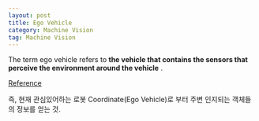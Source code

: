 ```yaml
---
layout: post
title: Ego Vehicle
category: Machine Vision
tag: Machine Vision
---
```


The term ego vehicle refers to **the vehicle that contains the sensors that perceive the environment around the vehicle**
.

[Reference](https://www.google.com/search?sxsrf=APq-WBu-uKXDcH0Om--IA6SEMm-XLJ7c7w:1647222318631&source=univ&tbm=isch&q=ego+vehicle+meaning&fir=mDH2tqgumHZf3M%252C6ngQ5fI75m7vyM%252C_%253BGbSNTeQBhtj3IM%252CkLkISZ2DiJiM6M%252C_%253BbgrnhQ8TaSjutM%252C6ngQ5fI75m7vyM%252C_%253BfFIwnNh_OQmsuM%252CBk_yrc88BE8-kM%252C_%253BHxXs66iD1Z6P4M%252CpZBcQV7xrMMK4M%252C_%253BcrlOCeqTTaqaiM%252CBk_yrc88BE8-kM%252C_%253BBcdI9mTH5oXOcM%252CqMvAvmcy7SbjYM%252C_%253B6wv_74Fk6fV9dM%252CJwR8nI-GIMr11M%252C_%253BTAcQFqn-yZo9dM%252CtT89_QkPakDqjM%252C_%253BMOoCUjivzrzFqM%252CTOSrYJA59DSCiM%252C_&usg=AI4_-kROClOeUxZHqHRLcU9JdpCwDTH34g&sa=X&ved=2ahUKEwj_3aupvcT2AhUny4sBHYFKBx0Q7Al6BAgJEEw&biw=864&bih=1478&dpr=1.25)

즉, 현재 관심있어하는 로봇 Coordinate(Ego Vehicle)로 부터 주변 인지되는 객체들의 정보를 얻는 것.
